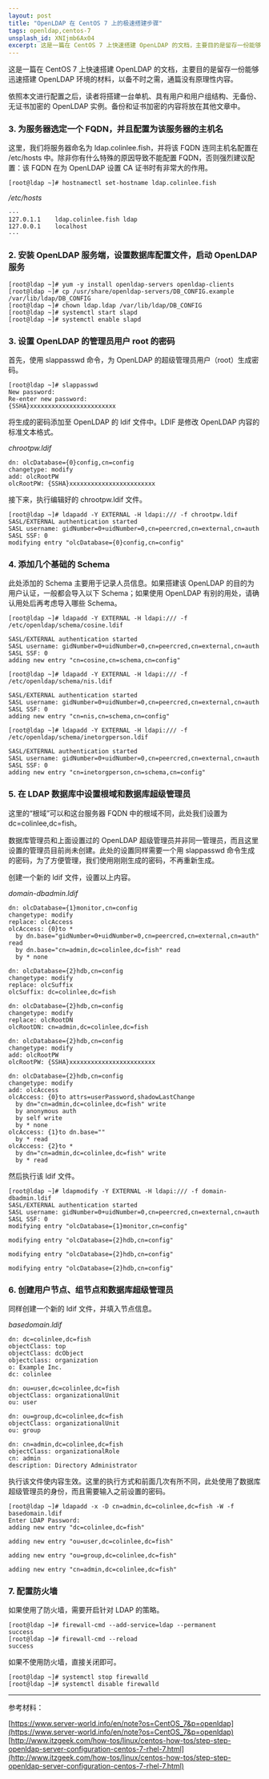 ```yaml
---
layout: post
title: "OpenLDAP 在 CentOS 7 上的极速搭建步骤"
tags: openldap,centos-7
unsplash_id: XNIjmb6Ax04
excerpt: 这是一篇在 CentOS 7 上快速搭建 OpenLDAP 的文档，主要目的是留存一份能够迅速搭建 OpenLDAP 环境的材料，以备不时之需。
---
```


这是一篇在 CentOS 7 上快速搭建 OpenLDAP 的文档，主要目的是留存一份能够迅速搭建 OpenLDAP 环境的材料，以备不时之需，通篇没有原理性内容。

依照本文进行配置之后，读者将搭建一台单机、具有用户和用户组结构、无备份、无证书加密的 OpenLDAP 实例。备份和证书加密的内容将放在其他文章中。


### 3. 为服务器选定一个 FQDN，并且配置为该服务器的主机名

这里，我们将服务器命名为 ldap.colinlee.fish，并将该 FQDN 连同主机名配置在 /etc/hosts 中。除非你有什么特殊的原因导致不能配置 FQDN，否则强烈建议配置：该 FQDN 在为 OpenLDAP 设置 CA 证书时有非常大的作用。

```
[root@ldap ~]# hostnamectl set-hostname ldap.colinlee.fish
```

*/etc/hosts*
```
···
127.0.1.1    ldap.colinlee.fish ldap
127.0.0.1    localhost
···
```


### 2. 安装 OpenLDAP 服务端，设置数据库配置文件，启动 OpenLDAP 服务

```
[root@ldap ~]# yum -y install openldap-servers openldap-clients
[root@ldap ~]# cp /usr/share/openldap-servers/DB_CONFIG.example /var/lib/ldap/DB_CONFIG
[root@ldap ~]# chown ldap.ldap /var/lib/ldap/DB_CONFIG
[root@ldap ~]# systemctl start slapd
[root@ldap ~]# systemctl enable slapd
```

### 3. 设置 OpenLDAP 的管理员用户 root 的密码

首先，使用 slappasswd 命令，为 OpenLDAP 的超级管理员用户（root）生成密码。

```
[root@ldap ~]# slappasswd
New password:
Re-enter new password:
{SSHA}xxxxxxxxxxxxxxxxxxxxxxxx
```

将生成的密码添加至 OpenLDAP 的 ldif 文件中。LDIF 是修改 OpenLDAP 内容的标准文本格式。

*chrootpw.ldif*
```
dn: olcDatabase={0}config,cn=config
changetype: modify
add: olcRootPW
olcRootPW: {SSHA}xxxxxxxxxxxxxxxxxxxxxxxx
```

接下来，执行编辑好的 chrootpw.ldif 文件。

```
[root@ldap ~]# ldapadd -Y EXTERNAL -H ldapi:/// -f chrootpw.ldif
SASL/EXTERNAL authentication started
SASL username: gidNumber=0+uidNumber=0,cn=peercred,cn=external,cn=auth
SASL SSF: 0
modifying entry "olcDatabase={0}config,cn=config"
```

### 4. 添加几个基础的 Schema

此处添加的 Schema 主要用于记录人员信息。如果搭建该 OpenLDAP 的目的为用户认证，一般都会导入以下 Schema；如果使用 OpenLDAP 有别的用处，请确认用处后再考虑导入哪些 Schema。

```
[root@ldap ~]# ldapadd -Y EXTERNAL -H ldapi:/// -f /etc/openldap/schema/cosine.ldif

SASL/EXTERNAL authentication started
SASL username: gidNumber=0+uidNumber=0,cn=peercred,cn=external,cn=auth
SASL SSF: 0
adding new entry "cn=cosine,cn=schema,cn=config"

[root@ldap ~]# ldapadd -Y EXTERNAL -H ldapi:/// -f /etc/openldap/schema/nis.ldif

SASL/EXTERNAL authentication started
SASL username: gidNumber=0+uidNumber=0,cn=peercred,cn=external,cn=auth
SASL SSF: 0
adding new entry "cn=nis,cn=schema,cn=config"

[root@ldap ~]# ldapadd -Y EXTERNAL -H ldapi:/// -f /etc/openldap/schema/inetorgperson.ldif

SASL/EXTERNAL authentication started
SASL username: gidNumber=0+uidNumber=0,cn=peercred,cn=external,cn=auth
SASL SSF: 0
adding new entry "cn=inetorgperson,cn=schema,cn=config"
```

### 5. 在 LDAP 数据库中设置根域和数据库超级管理员

这里的“根域”可以和这台服务器 FQDN 中的根域不同，此处我们设置为 dc=colinlee,dc=fish。

数据库管理员和上面设置过的 OpenLDAP 超级管理员并非同一管理员，而且这里设置的管理员目前尚未创建。此处的设置同样需要一个用 slappasswd 命令生成的密码，为了方便管理，我们使用刚刚生成的密码，不再重新生成。

创建一个新的 ldif 文件，设置以上内容。

*domain-dbadmin.ldif*
```
dn: olcDatabase={1}monitor,cn=config
changetype: modify
replace: olcAccess
olcAccess: {0}to *
  by dn.base="gidNumber=0+uidNumber=0,cn=peercred,cn=external,cn=auth" read
  by dn.base="cn=admin,dc=colinlee,dc=fish" read
  by * none

dn: olcDatabase={2}hdb,cn=config
changetype: modify
replace: olcSuffix
olcSuffix: dc=colinlee,dc=fish

dn: olcDatabase={2}hdb,cn=config
changetype: modify
replace: olcRootDN
olcRootDN: cn=admin,dc=colinlee,dc=fish

dn: olcDatabase={2}hdb,cn=config
changetype: modify
add: olcRootPW
olcRootPW: {SSHA}xxxxxxxxxxxxxxxxxxxxxxxx

dn: olcDatabase={2}hdb,cn=config
changetype: modify
add: olcAccess
olcAccess: {0}to attrs=userPassword,shadowLastChange
  by dn="cn=admin,dc=colinlee,dc=fish" write
  by anonymous auth
  by self write
  by * none
olcAccess: {1}to dn.base=""
  by * read
olcAccess: {2}to *
  by dn="cn=admin,dc=colinlee,dc=fish" write
  by * read
```

然后执行该 ldif 文件。

```
[root@ldap ~]# ldapmodify -Y EXTERNAL -H ldapi:/// -f domain-dbadmin.ldif
SASL/EXTERNAL authentication started
SASL username: gidNumber=0+uidNumber=0,cn=peercred,cn=external,cn=auth
SASL SSF: 0
modifying entry "olcDatabase={1}monitor,cn=config"

modifying entry "olcDatabase={2}hdb,cn=config"

modifying entry "olcDatabase={2}hdb,cn=config"

modifying entry "olcDatabase={2}hdb,cn=config"
```

### 6. 创建用户节点、组节点和数据库超级管理员

同样创建一个新的 ldif 文件，并填入节点信息。

*basedomain.ldif*
```
dn: dc=colinlee,dc=fish
objectClass: top
objectClass: dcObject
objectclass: organization
o: Example Inc.
dc: colinlee

dn: ou=user,dc=colinlee,dc=fish
objectClass: organizationalUnit
ou: user

dn: ou=group,dc=colinlee,dc=fish
objectClass: organizationalUnit
ou: group

dn: cn=admin,dc=colinlee,dc=fish
objectClass: organizationalRole
cn: admin
description: Directory Administrator
```

执行该文件使内容生效。这里的执行方式和前面几次有所不同，此处使用了数据库超级管理员的身份，而且需要输入之前设置的密码。

```
[root@ldap ~]# ldapadd -x -D cn=admin,dc=colinlee,dc=fish -W -f basedomain.ldif
Enter LDAP Password:
adding new entry "dc=colinlee,dc=fish"

adding new entry "ou=user,dc=colinlee,dc=fish"

adding new entry "ou=group,dc=colinlee,dc=fish"

adding new entry "cn=admin,dc=colinlee,dc=fish"
```

### 7. 配置防火墙

如果使用了防火墙，需要开启针对 LDAP 的策略。

```
[root@ldap ~]# firewall-cmd --add-service=ldap --permanent
success
[root@ldap ~]# firewall-cmd --reload
success
```

如果不使用防火墙，直接关闭即可。

```
[root@ldap ~]# systemctl stop firewalld
[root@ldap ~]# systemctl disable firewalld
```

---
参考材料：

[https://www.server-world.info/en/note?os=CentOS_7&p=openldap](https://www.server-world.info/en/note?os=CentOS_7&p=openldap)
[http://www.itzgeek.com/how-tos/linux/centos-how-tos/step-step-openldap-server-configuration-centos-7-rhel-7.html](http://www.itzgeek.com/how-tos/linux/centos-how-tos/step-step-openldap-server-configuration-centos-7-rhel-7.html)
